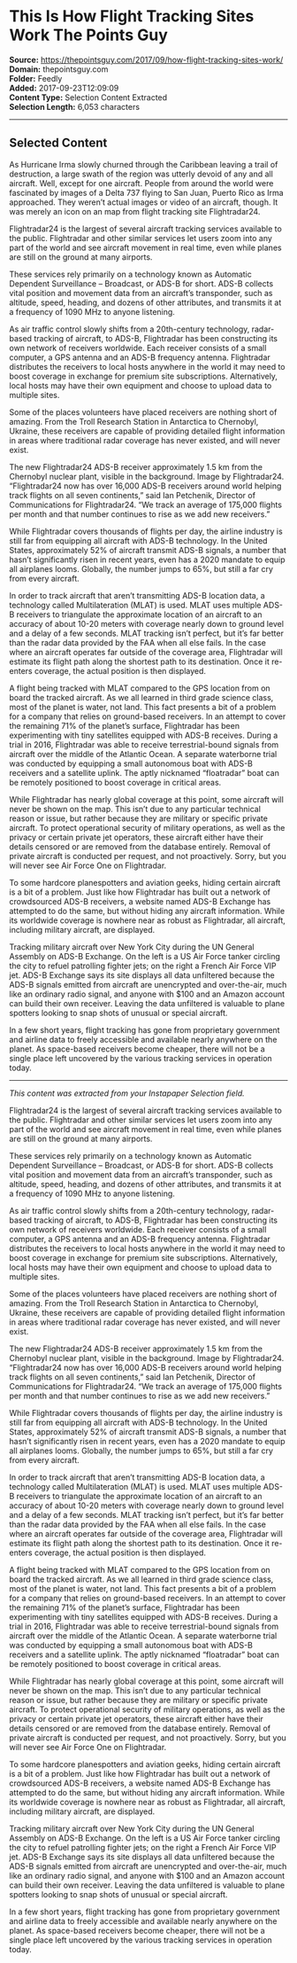 # This Is How Flight Tracking Sites Work The Points Guy

**Source:** https://thepointsguy.com/2017/09/how-flight-tracking-sites-work/  
**Domain:** thepointsguy.com  
**Folder:** Feedly  
**Added:** 2017-09-23T12:09:09  
**Content Type:** Selection Content Extracted  
**Selection Length:** 6,053 characters  


---

## Selected Content

As Hurricane Irma slowly churned through the Caribbean leaving a trail of destruction, a large swath of the region was utterly devoid of any and all aircraft. Well, except for one aircraft. People from around the world were fascinated by images of a Delta 737 flying to San Juan, Puerto Rico as Irma approached. They weren’t actual images or video of an aircraft, though. It was merely an icon on an map from flight tracking site Flightradar24.

Flightradar24 is the largest of several aircraft tracking services available to the public. Flightradar and other similar services let users zoom into any part of the world and see aircraft movement in real time, even while planes are still on the ground at many airports.

These services rely primarily on a technology known as Automatic Dependent Surveillance – Broadcast, or ADS-B for short. ADS-B collects vital position and movement data from an aircraft’s transponder, such as altitude, speed, heading, and dozens of other attributes, and transmits it at a frequency of 1090 MHz to anyone listening.

As air traffic control slowly shifts from a 20th-century technology, radar-based tracking of aircraft, to ADS-B, Flightradar has been constructing its own network of receivers worldwide. Each receiver consists of a small computer, a GPS antenna and an ADS-B frequency antenna. Flightradar distributes the receivers to local hosts anywhere in the world it may need to boost coverage in exchange for premium site subscriptions. Alternatively, local hosts may have their own equipment and choose to upload data to multiple sites.

Some of the places volunteers have placed receivers are nothing short of amazing. From the Troll Research Station in Antarctica to Chernobyl, Ukraine, these receivers are capable of providing detailed flight information in areas where traditional radar coverage has never existed, and will never exist.

The new Flightradar24 ADS-B receiver approximately 1.5 km from the Chernobyl nuclear plant, visible in the background. Image by Flightradar24.
“Flightradar24 now has over 16,000 ADS-B receivers around world helping track flights on all seven continents,” said Ian Petchenik, Director of Communications for Flightradar24. “We track an average of 175,000 flights per month and that number continues to rise as we add new receivers.”

While Flightradar covers thousands of flights per day, the airline industry is still far from equipping all aircraft with ADS-B technology. In the United States, approximately 52% of aircraft transmit ADS-B signals, a number that hasn’t significantly risen in recent years, even has a 2020 mandate to equip all airplanes looms. Globally, the number jumps to 65%, but still a far cry from every aircraft.

In order to track aircraft that aren’t transmitting ADS-B location data, a technology called Multilateration (MLAT) is used. MLAT uses multiple ADS-B receivers to triangulate the approximate location of an aircraft to an accuracy of about 10-20 meters with coverage nearly down to ground level and a delay of a few seconds. MLAT tracking isn’t perfect, but it’s far better than the radar data provided by the FAA when all else fails. In the case where an aircraft operates far outside of the coverage area, Flightradar will estimate its flight path along the shortest path to its destination. Once it re-enters coverage, the actual position is then displayed.

A flight being tracked with MLAT compared to the GPS location from on board the tracked aircraft.
As we all learned in third grade science class, most of the planet is water, not land. This fact presents a bit of a problem for a company that relies on ground-based receivers. In an attempt to cover the remaining 71% of the planet’s surface, Flightradar has been experimenting with tiny satellites equipped with ADS-B receives. During a trial in 2016, Flightradar was able to receive terrestrial-bound signals from aircraft over the middle of the Atlantic Ocean. A separate waterborne trial was conducted by equipping a small autonomous boat with ADS-B receivers and a satellite uplink. The aptly nicknamed “floatradar” boat can be remotely positioned to boost coverage in critical areas.

While Flightradar has nearly global coverage at this point, some aircraft will never be shown on the map. This isn’t due to any particular technical reason or issue, but rather because they are military or specific private aircraft. To protect operational security of military operations, as well as the privacy or certain private jet operators, these aircraft either have their details censored or are removed from the database entirely. Removal of private aircraft is conducted per request, and not proactively. Sorry, but you will never see Air Force One on Flightradar.

To some hardcore planespotters and aviation geeks, hiding certain aircraft is a bit of a problem. Just like how Flightradar has built out a network of crowdsourced ADS-B receivers, a website named ADS-B Exchange has attempted to do the same, but without hiding any aircraft information. While its worldwide coverage is nowhere near as robust as Flightradar, all aircraft, including military aircraft, are displayed.

Tracking military aircraft over New York City during the UN General Assembly on ADS-B Exchange. On the left is a US Air Force tanker circling the city to refuel patrolling fighter jets; on the right a French Air Force VIP jet.
ADS-B Exchange says its site displays all data unfiltered because the ADS-B signals emitted from aircraft are unencrypted and over-the-air, much like an ordinary radio signal, and anyone with $100 and an Amazon account can build their own receiver. Leaving the data unfiltered is valuable to plane spotters looking to snap shots of unusual or special aircraft.

In a few short years, flight tracking has gone from proprietary government and airline data to freely accessible and available nearly anywhere on the planet. As space-based receivers become cheaper, there will not be a single place left uncovered by the various tracking services in operation today.

---

*This content was extracted from your Instapaper Selection field.*

Flightradar24 is the largest of several aircraft tracking services available to the public. Flightradar and other similar services let users zoom into any part of the world and see aircraft movement in real time, even while planes are still on the ground at many airports.

These services rely primarily on a technology known as Automatic Dependent Surveillance – Broadcast, or ADS-B for short. ADS-B collects vital position and movement data from an aircraft’s transponder, such as altitude, speed, heading, and dozens of other attributes, and transmits it at a frequency of 1090 MHz to anyone listening.

As air traffic control slowly shifts from a 20th-century technology, radar-based tracking of aircraft, to ADS-B, Flightradar has been constructing its own network of receivers worldwide. Each receiver consists of a small computer, a GPS antenna and an ADS-B frequency antenna. Flightradar distributes the receivers to local hosts anywhere in the world it may need to boost coverage in exchange for premium site subscriptions. Alternatively, local hosts may have their own equipment and choose to upload data to multiple sites.

Some of the places volunteers have placed receivers are nothing short of amazing. From the Troll Research Station in Antarctica to Chernobyl, Ukraine, these receivers are capable of providing detailed flight information in areas where traditional radar coverage has never existed, and will never exist.

The new Flightradar24 ADS-B receiver approximately 1.5 km from the Chernobyl nuclear plant, visible in the background. Image by Flightradar24.
“Flightradar24 now has over 16,000 ADS-B receivers around world helping track flights on all seven continents,” said Ian Petchenik, Director of Communications for Flightradar24. “We track an average of 175,000 flights per month and that number continues to rise as we add new receivers.”

While Flightradar covers thousands of flights per day, the airline industry is still far from equipping all aircraft with ADS-B technology. In the United States, approximately 52% of aircraft transmit ADS-B signals, a number that hasn’t significantly risen in recent years, even has a 2020 mandate to equip all airplanes looms. Globally, the number jumps to 65%, but still a far cry from every aircraft.

In order to track aircraft that aren’t transmitting ADS-B location data, a technology called Multilateration (MLAT) is used. MLAT uses multiple ADS-B receivers to triangulate the approximate location of an aircraft to an accuracy of about 10-20 meters with coverage nearly down to ground level and a delay of a few seconds. MLAT tracking isn’t perfect, but it’s far better than the radar data provided by the FAA when all else fails. In the case where an aircraft operates far outside of the coverage area, Flightradar will estimate its flight path along the shortest path to its destination. Once it re-enters coverage, the actual position is then displayed.

A flight being tracked with MLAT compared to the GPS location from on board the tracked aircraft.
As we all learned in third grade science class, most of the planet is water, not land. This fact presents a bit of a problem for a company that relies on ground-based receivers. In an attempt to cover the remaining 71% of the planet’s surface, Flightradar has been experimenting with tiny satellites equipped with ADS-B receives. During a trial in 2016, Flightradar was able to receive terrestrial-bound signals from aircraft over the middle of the Atlantic Ocean. A separate waterborne trial was conducted by equipping a small autonomous boat with ADS-B receivers and a satellite uplink. The aptly nicknamed “floatradar” boat can be remotely positioned to boost coverage in critical areas.

While Flightradar has nearly global coverage at this point, some aircraft will never be shown on the map. This isn’t due to any particular technical reason or issue, but rather because they are military or specific private aircraft. To protect operational security of military operations, as well as the privacy or certain private jet operators, these aircraft either have their details censored or are removed from the database entirely. Removal of private aircraft is conducted per request, and not proactively. Sorry, but you will never see Air Force One on Flightradar.

To some hardcore planespotters and aviation geeks, hiding certain aircraft is a bit of a problem. Just like how Flightradar has built out a network of crowdsourced ADS-B receivers, a website named ADS-B Exchange has attempted to do the same, but without hiding any aircraft information. While its worldwide coverage is nowhere near as robust as Flightradar, all aircraft, including military aircraft, are displayed.

Tracking military aircraft over New York City during the UN General Assembly on ADS-B Exchange. On the left is a US Air Force tanker circling the city to refuel patrolling fighter jets; on the right a French Air Force VIP jet.
ADS-B Exchange says its site displays all data unfiltered because the ADS-B signals emitted from aircraft are unencrypted and over-the-air, much like an ordinary radio signal, and anyone with $100 and an Amazon account can build their own receiver. Leaving the data unfiltered is valuable to plane spotters looking to snap shots of unusual or special aircraft.

In a few short years, flight tracking has gone from proprietary government and airline data to freely accessible and available nearly anywhere on the planet. As space-based receivers become cheaper, there will not be a single place left uncovered by the various tracking services in operation today.
